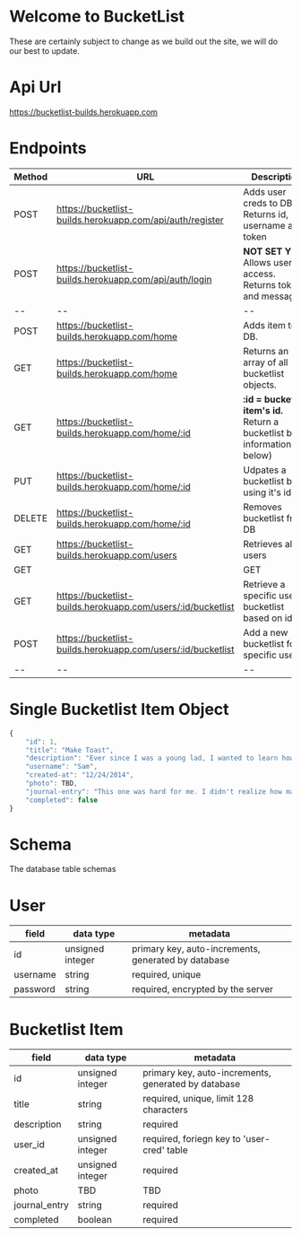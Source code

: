 # Welcome to BucketList
These are certainly subject to change as we build out the site, we will do our best to update. 

# Api Url 
https://bucketlist-builds.herokuapp.com

# Endpoints

| Method | URL | Description |
| -- | -- | -- |
| POST | https://bucketlist-builds.herokuapp.com/api/auth/register | Adds user creds to DB. Returns id, username and token |
| POST | https://bucketlist-builds.herokuapp.com/api/auth/login |**NOT SET YET** Allows user access. Returns token and message |
| -- | -- | -- |
| POST | https://bucketlist-builds.herokuapp.com/home | Adds item to DB. |
| GET | https://bucketlist-builds.herokuapp.com/home | Returns an array of all bucketlist objects. |
| GET | https://bucketlist-builds.herokuapp.com/home/:id | **:id = bucketlist item's id.** Return a bucketlist by id. information(see below) |
| PUT | https://bucketlist-builds.herokuapp.com/home/:id | Udpates a bucketlist by using it's id. |
| DELETE | https://bucketlist-builds.herokuapp.com/home/:id | Removes bucketlist from DB |
| GET | https://bucketlist-builds.herokuapp.com/users | Retrieves all users |
| GET | | GET | https://bucketlist-builds.herokuapp.com/users/:id | Retrieves a specific user |
| GET | https://bucketlist-builds.herokuapp.com/users/:id/bucketlist | Retrieve a specific user's bucketlist based on id |
| POST | https://bucketlist-builds.herokuapp.com/users/:id/bucketlist | Add a new bucketlist for a specific user |
| -- | -- | -- |

# Single Bucketlist Item Object

```js
{
    "id": 1,
    "title": "Make Toast",
    "description": "Ever since I was a young lad, I wanted to learn how to make toast. Well, I've decided to finally tackle this dream",
    "username": "Sam",
    "created-at": "12/24/2014",
    "photo": TBD,
    "journal-entry": "This one was hard for me. I didn't realize how many different types of bread there were. I burnt the toast several times before I found the perfect cook time. I finally did it! Now I can pass this knowledge onto my precious children!",                 
    "completed": false
}
```

# Schema
The database table schemas

# User

| field | data type        | metadata |
| ----- | ---------------- | -- |
| id    | unsigned integer | primary key, auto-increments, generated by database |
| username | string        | required, unique |
| password | string | required, encrypted by the server |

# Bucketlist Item

| field | data type        | metadata |
| ----- | ---------------- | -- |
| id    | unsigned integer | primary key, auto-increments, generated by database |
| title | string | required, unique, limit 128 characters |
| description | string | required |
| user_id | unsigned integer | required, foriegn key to 'user-cred' table |
| created_at | unsigned integer | required |
| photo | TBD | TBD |
| journal_entry | string | required |
| completed | boolean | required |



